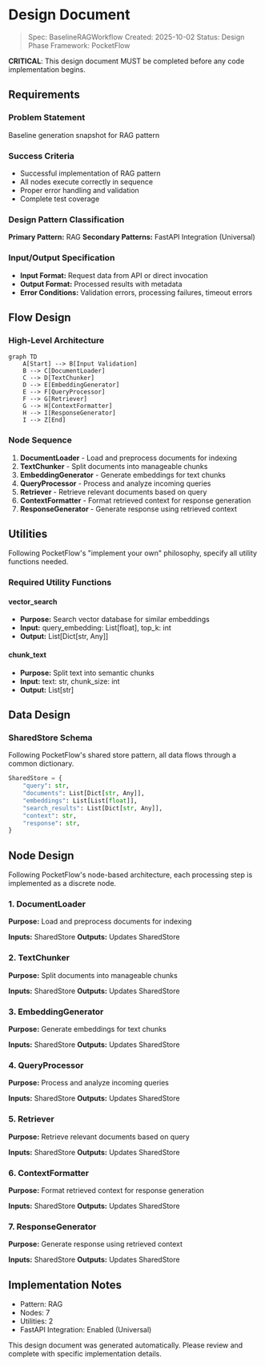 # Design Document

> Spec: BaselineRAGWorkflow
> Created: 2025-10-02
> Status: Design Phase
> Framework: PocketFlow

**CRITICAL**: This design document MUST be completed before any code implementation begins.

## Requirements

### Problem Statement
Baseline generation snapshot for RAG pattern

### Success Criteria
- Successful implementation of RAG pattern
- All nodes execute correctly in sequence
- Proper error handling and validation
- Complete test coverage

### Design Pattern Classification
**Primary Pattern:** RAG
**Secondary Patterns:** FastAPI Integration (Universal)

### Input/Output Specification
- **Input Format:** Request data from API or direct invocation
- **Output Format:** Processed results with metadata
- **Error Conditions:** Validation errors, processing failures, timeout errors

## Flow Design

### High-Level Architecture
```mermaid
graph TD
    A[Start] --> B[Input Validation]
    B --> C[DocumentLoader]
    C --> D[TextChunker]
    D --> E[EmbeddingGenerator]
    E --> F[QueryProcessor]
    F --> G[Retriever]
    G --> H[ContextFormatter]
    H --> I[ResponseGenerator]
    I --> Z[End]
```

### Node Sequence
1. **DocumentLoader** - Load and preprocess documents for indexing
2. **TextChunker** - Split documents into manageable chunks
3. **EmbeddingGenerator** - Generate embeddings for text chunks
4. **QueryProcessor** - Process and analyze incoming queries
5. **Retriever** - Retrieve relevant documents based on query
6. **ContextFormatter** - Format retrieved context for response generation
7. **ResponseGenerator** - Generate response using retrieved context

## Utilities

Following PocketFlow's "implement your own" philosophy, specify all utility functions needed.

### Required Utility Functions

#### vector_search
- **Purpose:** Search vector database for similar embeddings
- **Input:** query_embedding: List[float], top_k: int
- **Output:** List[Dict[str, Any]]

#### chunk_text
- **Purpose:** Split text into semantic chunks
- **Input:** text: str, chunk_size: int
- **Output:** List[str]


## Data Design

### SharedStore Schema
Following PocketFlow's shared store pattern, all data flows through a common dictionary.

```python
SharedStore = {
    "query": str,
    "documents": List[Dict[str, Any]],
    "embeddings": List[List[float]],
    "search_results": List[Dict[str, Any]],
    "context": str,
    "response": str,
}
```

## Node Design

Following PocketFlow's node-based architecture, each processing step is implemented as a discrete node.

### 1. DocumentLoader
**Purpose:** Load and preprocess documents for indexing

**Inputs:** SharedStore
**Outputs:** Updates SharedStore

### 2. TextChunker
**Purpose:** Split documents into manageable chunks

**Inputs:** SharedStore
**Outputs:** Updates SharedStore

### 3. EmbeddingGenerator
**Purpose:** Generate embeddings for text chunks

**Inputs:** SharedStore
**Outputs:** Updates SharedStore

### 4. QueryProcessor
**Purpose:** Process and analyze incoming queries

**Inputs:** SharedStore
**Outputs:** Updates SharedStore

### 5. Retriever
**Purpose:** Retrieve relevant documents based on query

**Inputs:** SharedStore
**Outputs:** Updates SharedStore

### 6. ContextFormatter
**Purpose:** Format retrieved context for response generation

**Inputs:** SharedStore
**Outputs:** Updates SharedStore

### 7. ResponseGenerator
**Purpose:** Generate response using retrieved context

**Inputs:** SharedStore
**Outputs:** Updates SharedStore


## Implementation Notes

- Pattern: RAG
- Nodes: 7
- Utilities: 2
- FastAPI Integration: Enabled (Universal)

This design document was generated automatically. Please review and complete with specific implementation details.